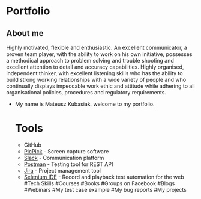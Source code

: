 # Portfolio
## About me
Highly motivated, flexible and enthusiastic. An excellent communicator, a proven team player, with the ability to work on his own initiative, possesses a methodical approach to problem solving and trouble shooting and excellent attention to detail and accuracy capabilities. Highly organised, independent thinker, with excellent listening skills who has the ability to build strong working relationships with a wide variety of people and who continually displays impeccable work ethic and attitude while adhering to all organisational policies, procedures and regulatory requirements.
* My name is Mateusz Kubasiak, welcome to my portfolio.
  # Tools
   - GitHub
   - [PicPick](https://picpick.app/en/) -  Screen capture software
   - [Slack](https://slack.com/) - Communication platform
   - [Postman](https://www.postman.com/) - Testing tool for REST API
   - [Jira](https://www.atlassian.com/software/jira0) - Project management tool
   - [Selenium IDE](https://chrome.google.com/webstore/detail/selenium-ide/mooikfkahbdckldjjndioackbalphokd) - Record and playback test automation for the web
  #Tech Skills
  #Courses
  #Books
  #Groups on Facebook
  #Blogs
  #Webinars
  #My test case example
  #My bug reports
  #My projects

